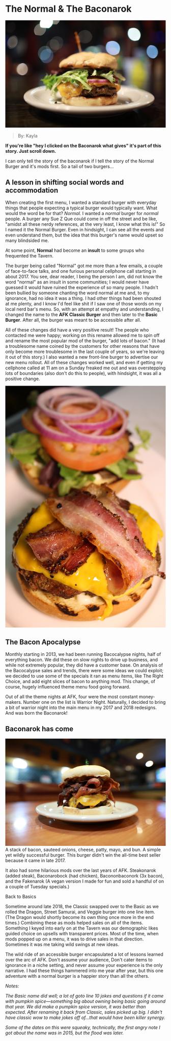 
# The Normal & The Baconarok
![Basic af](images/normalburger.bmp "Classic af")
> By: Kayla

**If you're like "hey I clicked on the Baconarok what gives" it's part of this story. Just scroll down.**

 I can only tell the story of the baconarok if I tell the story of the Normal Burger and it's mods first. So a tail of two burgers...

## A lesson in shifting social words and accommodation

When creating the first menu, I wanted a standard burger with everyday things that people expecting a typical burger would typically want. What would the word be for that? _Normal._ I wanted a _normal_ burger for _normal_ people. A burger any Sue Z Que could come in off the street and be like, "amidst all these nerdy references, at the very least, I know what this is!"  So I named it the Normal Burger. Even in hindsight, I can see all the events and even understand them, but the idea that this burger's name would upset so many blindsided me.

At some point, **Normal** had become an **insult** to some groups who frequented the Tavern.

The burger being called "Normal" got me more than a few emails, a couple of face-to-face talks, and one furious personal cellphone call starting in about 2017. You see, dear reader, I being the person I am, did not know the word "normal" as an insult in some communities; I would never have guessed it would have ruined the experience of so many people. I hadn't been bullied by someone chanting the word normal at me and, to my ignorance, had no idea it was a thing. I had other things had been shouted at me plenty, and I know I'd feel like shit if I saw one of those words on my local nerd bar's menu. So, with an attempt at empathy and understanding, I changed the name to the **AFK Classic Burger** and then later to the **Basic Burger**. After all, the burger was meant to be accessible after all.

All of these changes did have a very positive result! The people who contacted me were happy; working on this rename allowed me to spin off and rename the most popular mod of the burger, "add lots of bacon." (It had a troublesome name coined by the customers for other reasons that have only become more troublesome in the last couple of years, so we're leaving it out of this story.) I also wanted a new front-line burger to advertise our new menu rollout. All of these changes worked well, and even if getting my cellphone called at 11 am on a Sunday freaked me out and was overstepping lots of boundaries (also don't do this to people), with hindsight, it was all a positive change.

![Bacond](images/bacond.bmp "baconed")
## The Bacon Apocalypse

Monthly starting in 2013, we had been running Bacocalypse nights, half of everything bacon. We did these on slow nights to drive up business, and while not extremely popular, they did have a customer base. On analysis of the Bacocalypse sales and trends, there were some ideas we could exploit; we decided to use some of the specials it ran as menu items, like The Right Choice, and add eight slices of bacon to anything mod. This change, of course, hugely influenced theme menu food going forward.

Out of all the theme nights at AFK, four were the most constant money-makers. Number one on the list is Warrior Night. Naturally, I decided to bring a bit of warrior night into the main menu in my 2017 and 2018 redesigns. And was born the Baconarok!

## Baconarok has come
![Baconarok](images/Baconarok.bmp "Baconarok")
A stack of bacon, sauteed onions, cheese, patty, mayo, and bun. A simple yet wildly successful burger. This burger didn't win the all-time best seller because it came in late 2017.

It also had some hilarious mods over the last years of AFK. Steakonarok (added steak), Baconarobock (had chicken), Bacononbaconork (3x bacon), and the Fakenarok (A vegan version I made for fun and sold a handful of on a couple of Tuesday specials.)

Back to Basics

Sometime around late 2018, the Classic swapped over to the Basic as we rolled the Dragon, Street Samurai, and Veggie burger into one line item. (The Dragon would shortly become its own thing once more in the end times.) Combining these as mods helped sales on all of the items. Something I keyed into early on at the Tavern was our demographic likes guided choice on upsells with transparent prices. Most of the time, when mods popped up on a menu, it was to drive sales in that direction. Sometimes it was me taking wild swings at new ideas.

The wild ride of an accessible burger encapsulated a lot of lessons learned over the arc of AFK. Don't assume your audience, Don't cater items to ignorance in a niche setting, and never assume your experience is the only narrative. I had these things hammered into me year after year, but this one adventure with a normal burger is a happier story than all the others.

_Notes:_

_The Basic name did well; a lot of goto line 10 jokes and questions if it came with pumpkin spice—something big about owning being basic going around that year. We did make a pumpkin spice version, it was better than expected. After renaming it back from Classic, sales picked up big. I didn't have classic wow to make jokes off of...that would have been killer synergy._

_Some of the dates on this were squeaky, technically, the first angry note I got about the name was in 2015, but the flood was later._
